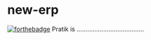 # new-erp
[![forthebadge](https://forthebadge.com/images/badges/thats-how-they-get-you.svg)](https://forthebadge.com)
Pratik
is
......................................
